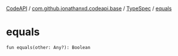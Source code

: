 [CodeAPI](../../index.md) / [com.github.jonathanxd.codeapi.base](../index.md) / [TypeSpec](index.md) / [equals](.)

# equals

`fun equals(other: Any?): Boolean`